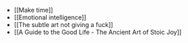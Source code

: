 - [[Make time]]
- [[Emotional intelligence]]
- [[The subtle art not giving a fuck]]
- [[A Guide to the Good Life - The Ancient Art of Stoic Joy]]